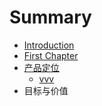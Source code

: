 # Summary

* [Introduction](README.md)
* [First Chapter](chapter1.md)
* [产品定位](chan-pin-ding-wei.md)
  * [vvv](chan-pin-ding-wei/vvv.md)
* 目标与价值


